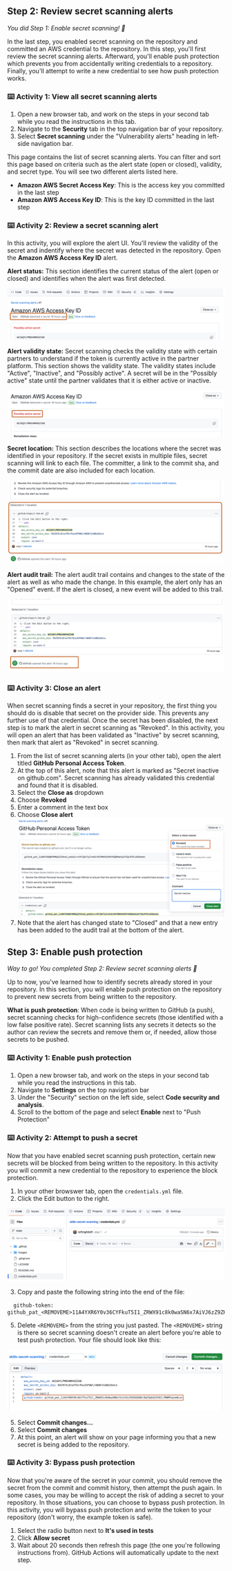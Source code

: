 <!--
  <<< Author notes: Step 2 >>>
  Start this step by acknowledging the previous step.
  Define terms and link to docs.github.com.
  TBD-step-2-notes.
-->

## Step 2: Review secret scanning alerts

_You did Step 1: Enable secret scanning! :tada:_

In the last step, you enabled secret scanning on the repository and committed an AWS credential to the repository. In this step, you'll first review the secret scanning alerts. Afterward, you'll enable push protection which prevents you from accidentally writing credentials to a repository. Finally, you'll attempt to write a new credential to see how push protection works.

### :keyboard: Activity 1: View all secret scanning alerts

1. Open a new browser tab, and work on the steps in your second tab while you read the instructions in this tab.
2. Navigate to the **Security** tab in the top navigation bar of your repository.
3. Select **Secret scanning** under the "Vulnerability alerts" heading in left-side navigation bar.

This page contains the list of secret scanning alerts. You can filter and sort this page based on criteria such as the alert state (open or closed), validity, and secret type. You will see two different alerts listed here.
 - **Amazon AWS Secret Access Key**: This is the access key you committed in the last step
 - **Amazon AWS Access Key ID**: This is the key ID committed in the last step

### :keyboard: Activity 2: Review a secret scanning alert

In this activity, you will explore the alert UI. You'll review the validity of the secret and indentify where the secret was detected in the repository. Open the **Amazon AWS Access Key ID** alert.

**Alert status:** This section identifies the current status of the alert (open or closed) and identifies when the alert was first detected.

![alert-status.png](/images/alert-status.png)

**Alert validity state:** Secret scanning checks the validity state with certain partners to understand if the token is currently active in the partner platform. This section shows the validity state. The validity states include "Active", "Inactive", and "Possibly active". A secret will be in the "Possibly active" state until the partner validates that it is either active or inactive.

![alert-validity-state.png](/images/alert-validity-state.png)

**Secret location:** This section describes the locations where the secret was identified in your repository. If the secret exists in multiple files, secret scanning will link to each file. The committer, a link to the commit sha, and the commit date are also included for each location.

![secret-location.png](/images/secret-location.png)

**Alert audit trail:** The alert audit trail contains and changes to the state of the alert as well as who made the change. In this example, the alert only has an "Opened" event. If the alert is closed, a new event will be added to this trail.

![audit-trail.png](/images/audit-trail.png)

### :keyboard: Activity 3: Close an alert

When secret scanning finds a secret in your repository, the first thing you should do is disable that secret on the provider side. This prevents any further use of that credential. Once the secret has been disabled, the next step is to mark the alert in secret scanning as "Revoked". In this activity, you will open an alert that has been validated as "Inactive" by secret scanning, then mark that alert as "Revoked" in secret scanning.

1. From the list of secret scanning alerts (in your other tab), open the alert titled **GitHub Personal Access Token**.
2. At the top of this alert, note that this alert is marked as "Secret inactive on github.com". Secret scanning has already validated this credential and found that it is disabled.
3. Select the **Close as** dropdown
4. Choose **Revoked**
5. Enter a comment in the text box
6. Choose **Close alert**
   ![revoke-token.png](/images/revoke-token.png)
7. Note that the alert has changed state to "Closed" and that a new entry has been added to the audit trail at the bottom of the alert.

## Step 3: Enable push protection

_Way to go! You completed Step 2: Review secret scanning alerts  :tada:_

Up to now, you've learned how to identify secrets already stored in your repository. In this section, you will enable push protection on the repository to prevent new secrets from being written to the repository.

**What is push protection**: When code is being written to GitHub (a push), secret scanning checks for high-confidence secrets (those identified with a low false positive rate). Secret scanning lists any secrets it detects so the author can review the secrets and remove them or, if needed, allow those secrets to be pushed.

### :keyboard: Activity 1: Enable push protection

1. Open a new browser tab, and work on the steps in your second tab while you read the instructions in this tab.
2. Navigate to **Settings** on the top navigation bar
3. Under the "Security" section on the left side, select **Code security and analysis**.
4. Scroll to the bottom of the page and select **Enable** next to "Push Protection"

### :keyboard: Activity 2: Attempt to push a secret

Now that you have enabled secret scanning push protection, certain new secrets will be blocked from being written to the repository. In this activity you will commit a new credential to the repository to experience the block protection.

1. In your other browswer tab, open the `credentials.yml` file.
2. Click the Edit button to the right.

![edit-credentials-file](/images/edit-credentials-file.png)

3. Copy and paste the following string into the end of the file:
```  
  github-token: github_pat_<REMOVEME>11A4YXR6Y0v36CYFkuT5I1_ZRWX91c8k0waSN6x7AiVJ6zZ9ZHUQXBblBqFQpKd23V6CL7MWMPopnmBxzn
```
5. Delete `<REMOVEME>` from the string you just pasted. The `<REMOVEME>` string is there so secret scanning doesn't create an alert before you're able to test push protection. Your file should look like this:

![push-protection.png](/images/push-protection.png)

 5. Select **Commit changes...**
 6. Select **Commit changes**
 7. At this point, an alert will show on your page informing you that a new secret is being added to the repository.

### :keyboard: Activity 3: Bypass push protection

Now that you're aware of the secret in your commit, you should remove the secret from the commit and commit history, then attempt the push again. In some cases, you may be willing to accept the risk of adding a secret to your repository. In those situations, you can choose to bypass push protection. In this activity, you will bypass push protection and write the token to your repository (don't worry, the example token is safe).

1. Select the radio button next to **It's used in tests**
2. Click **Allow secret**
3. Wait about 20 seconds then refresh this page (the one you're following instructions from). GitHub Actions will automatically update to the next step.
